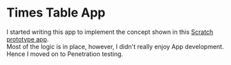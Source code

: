# Times Table App
I started writing this app to implement the concept shown in this [Scratch prototype app](https://scratch.mit.edu/projects/329153736/).<br>
Most of the logic is in place, however, I didn't really enjoy App development. Hence I moved on to Penetration testing.